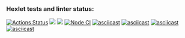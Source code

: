 ### Hexlet tests and linter status:
[![Actions Status](https://github.com/n1k1t1nat/frontend-project-lvl2/workflows/hexlet-check/badge.svg)](https://github.com/n1k1t1nat/frontend-project-lvl2/actions)
<a href="https://codeclimate.com/github/n1k1t1nat/frontend-project-lvl2/maintainability"><img src="https://api.codeclimate.com/v1/badges/5ead30c3d9d31b8516b3/maintainability" /></a>
<a href="https://codeclimate.com/github/n1k1t1nat/frontend-project-lvl2/test_coverage"><img src="https://api.codeclimate.com/v1/badges/5ead30c3d9d31b8516b3/test_coverage" /></a>
[![Node CI](https://github.com/n1k1t1nat/frontend-project-lvl2/actions/workflows/node.js.yml/badge.svg)](https://github.com/n1k1t1nat/frontend-project-lvl2/actions/workflows/node.js.yml)
[![asciicast](https://asciinema.org/a/PkoOKkVbkSSZBKotLEWGNy7cs.svg)](https://asciinema.org/a/PkoOKkVbkSSZBKotLEWGNy7cs)
[![asciicast](https://asciinema.org/a/bKT5y6suXPiwxej7TB84f9Xrh.svg)](https://asciinema.org/a/bKT5y6suXPiwxej7TB84f9Xrh)
[![asciicast](https://asciinema.org/a/jM5vlgf0NYp8Hn7vT6IfG2oSd.svg)](https://asciinema.org/a/jM5vlgf0NYp8Hn7vT6IfG2oSd)
[![asciicast](https://asciinema.org/a/J5IVs71KxSM1rpeGlKyiIcm79.svg)](https://asciinema.org/a/J5IVs71KxSM1rpeGlKyiIcm79)